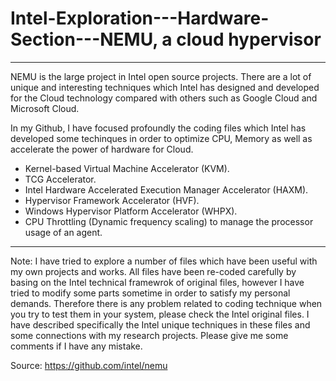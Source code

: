 # Intel-Exploration---Hardware-Section---NEMU, a cloud hypervisor

-----------------------------------------------------------------------------------------------------------------------------------------

NEMU is the large project in Intel open source projects. There are a lot of unique and interesting techniques which Intel has designed and developed for the Cloud technology compared with others such as Google Cloud and Microsoft Cloud. 

In my Github, I have focused profoundly the coding files which Intel has developed some techinques in order to optimize CPU, Memory as well as accelerate the power of hardware for Cloud. 

- Kernel-based Virtual Machine Accelerator (KVM).
- TCG Accelerator.
- Intel Hardware Accelerated Execution Manager Accelerator (HAXM).
- Hypervisor Framework Accelerator (HVF).
- Windows Hypervisor Platform Accelerator (WHPX).
- CPU Throttling (Dynamic frequency scaling) to manage the processor usage of an agent.

--------------------------------------------------------------------------------------------------------------------------------------

Note: I have tried to explore a number of files which have been useful with my own projects and works. All files have been re-coded carefully by basing on the Intel technical framewrok of original files, however I have tried to modify some parts sometime in order to satisfy my personal demands. Therefore there is any problem related to coding technique when you try to test them in your system, please check the Intel original files.
I have described specifically the Intel unique techniques in these files and some connections with my research projects. Please give me some comments if I have any mistake. 

Source: https://github.com/intel/nemu
